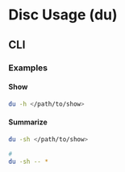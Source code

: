 # Disc Usage (du)

## CLI

### Examples

#### Show

```sh
du -h </path/to/show>
```

#### Summarize

```sh
du -sh </path/to/show>

#
du -sh -- *
```
